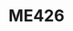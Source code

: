 --- 
layout: course 
title: ME426
department: Mechanical Engineering
name: Introduction to Computational Fluid Dynamics 
type: Theory
description: "CFD is an integral part of the design process in mechanical,  aerospace, and chemical industries, as well as a topic of active  research. Training at the undergraduate and early-postgraduate level will enable students to take advantage of opportunities in  these areas. The course aims to provide an introduction to discretization  and solution of the equations of fluid dynamics and heat  transfer. Students will gain an appreciation of the principles of  the finite-volume method, experience in writing and debugging scientific codes, and solving and analysing a problem using a commercial/open-source package. Students should expect to devote significant time to learning via coding assignments and project. "
instructor: Prof. Dhiraj V. Patil
prerequisites: 
    - ME203
semestertype: Full
level: UG
lectures: 3
tutorials: 0
practicals: 0
credits: 6
email: dhiraj@iitdh.ac.in
syllabus: "1. Review of Governing Equations: General conservation  equation; specific mass, momentum, energy conservation  equations. 2. Fundamentals of Numerical Methods: Direct and iterative  solvers for linear equations; PDE, Classification, Basics of  finite-difference, finite-volume finite-volume methods;  Notion of accuracy, consistency, stability, convergence;  Verification and validation. 3. Diffusion Equation: 1-D steady conduction; Source terms  and non-linearity; 2-D steady conduction; Unsteady  conduction; Non-trivial boundary conditions. 4. Advection-Diffusion Equation: Steady 1-D advection-diffusion equation; Upwinding, numerical diffusion,  higher-order schemes; 2-D advection-diffusion equation 5. Incompressible Navier-Stokes equations,  Incompressibility and pressure-velocity coupling;  Staggered vs collocated grids; SIMPLE and PISO  algorithms. 6. Special Topics: Non-Cartesian coordinate systems;  Curvilinear grids; Unstructured grids; Advanced linear  solution methods such as multigrid methods,  preconditioning; Use of numerical libraries; Introduction  to parallel programming for CFD. 7. Mesoscopic approaches to discrete simulation of fluid  dynamics 8. Tutorial on a commercial CFD code & an open-source  code (e.g. OpenFOAM). "
references: 
    - "An Introduction to Computational Fluid Dynamics, by H. W. Versteeg and W. Malalasekera; 2nd edition, Pearson Education Ltd., 2007. (ISBN: 9780131274983)"
    - "Introduction to Computational Fluid Dynamics: Development, Application and Analysis, by Atul Sharma; Wiley, 2016. (ISBN: 9781119002994)"
permalink: /:title/ 
categories: me 400 ug
---